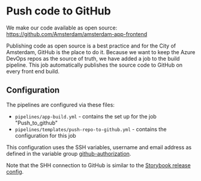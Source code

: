 # Push code to GitHub

We make our code available as open source: https://github.com/Amsterdam/amsterdam-app-frontend

Publishing code as open source is a best practice and for the City of Amsterdam, GitHub is the place to do it. Because we want to keep the Azure DevOps repos as the source of truth, we have added a job to the build pipeline. This job automatically publishes the source code to GitHub on every front end build.

## Configuration

The pipelines are configured via these files:

- `pipelines/app-build.yml` - contains the set up for the job "Push_to_github"
- `pipelines/templates/push-repo-to-github.yml` - contains the configuration for this job

This configuration uses the SSH variables, username and email address as defined in the variable group [github-authorization](https://dev.azure.com/CloudCompetenceCenter/Amsterdam-App/_library?itemType=VariableGroups).

Note that the SHH connection to GitHub is similar to the [Storybook release config](https://dev.azure.com/CloudCompetenceCenter/Amsterdam-App/_release?_a=releases&definitionId=3&view=mine).